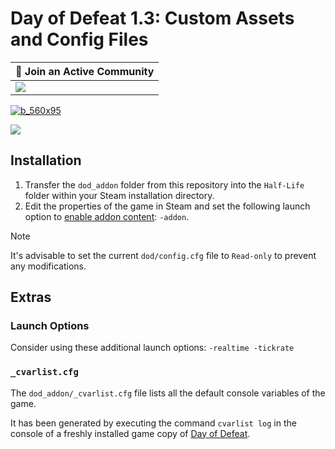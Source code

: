 # Day of Defeat 1.3: Custom Assets and Config Files

| 💬 Join an Active Community |
| --------------------------- |
| [![](https://dcbadge.vercel.app/api/server/dodcommunity?style=plastic)](https://discord.gg/dodcommunity) |

[![b_560x95](https://github.com/jonathanlinat/day-of-defeat-custom-assets-config-files/assets/14064112/8574e613-37d1-496d-9ef0-4e91d1261e76)](https://www.gametracker.com/player/EnYB0La/74.91.126.10:27015/)

![](https://github.com/jonathanlinat/day-of-defeat-custom-assets-config-files/assets/14064112/03619551-67c7-4d59-8a66-78945a1d3c77)

## Installation

1. Transfer the `dod_addon` folder from this repository into the `Half-Life` folder within your Steam installation directory.
1. Edit the properties of the game in Steam and set the following launch option to [enable addon content](https://developer.valvesoftware.com/wiki/GoldSrc/SteamPipe_directories#.3Cbase.3E.2F.3Cmod.3E_addon): `-addon`.

> [!NOTE]
> It's advisable to set the current `dod/config.cfg` file to `Read-only` to prevent any modifications.

## Extras

### Launch Options

Consider using these additional launch options: `-realtime -tickrate`

### `_cvarlist.cfg`

The `dod_addon/_cvarlist.cfg` file lists all the default console variables of the game.

It has been generated by executing the command `cvarlist log` in the console of a freshly installed game copy of [Day of Defeat](https://store.steampowered.com/app/30/Day_of_Defeat/).
